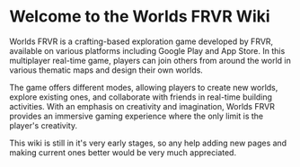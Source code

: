 # Welcome to the Worlds FRVR Wiki

Worlds FRVR is a crafting-based exploration game developed by FRVR, available on various platforms including Google Play and App Store. In this multiplayer real-time game, players can join others from around the world in various thematic maps and design their own worlds. 

The game offers different modes, allowing players to create new worlds, explore existing ones, and collaborate with friends in real-time building activities. With an emphasis on creativity and imagination, Worlds FRVR provides an immersive gaming experience where the only limit is the player's creativity.

This wiki is still in it's very early stages, so any help adding new pages and making current ones better would be very much appreciated.